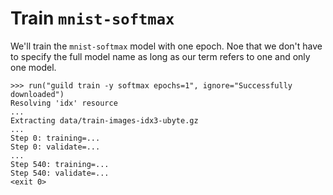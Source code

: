 # Train `mnist-softmax`

We'll train the `mnist-softmax` model with one epoch. Noe that we
don't have to specify the full model name as long as our term refers
to one and only one model.

    >>> run("guild train -y softmax epochs=1", ignore="Successfully downloaded")
    Resolving 'idx' resource
    ...
    Extracting data/train-images-idx3-ubyte.gz
    ...
    Step 0: training=...
    Step 0: validate=...
    ...
    Step 540: training=...
    Step 540: validate=...
    <exit 0>
